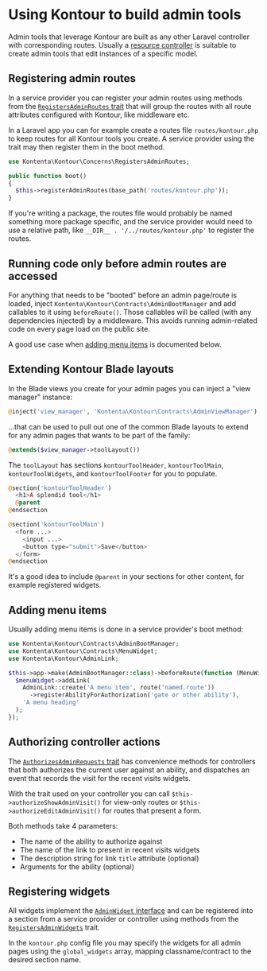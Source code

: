 # Using Kontour to build admin tools

Admin tools that leverage Kontour are built as any other Laravel controller with
corresponding routes. Usually a
[resource controller](https://laravel.com/docs/controllers#resource-controllers)
is suitable to create admin tools that edit instances of a specific model.

## Registering admin routes

In a service provider you can register your admin routes
using methods from the
[`RegistersAdminRoutes` trait](../src/Concerns/RegistersAdminRoutes.php)
that will group the routes with all route attributes configured with Kontour,
like middleware etc.

In a Laravel app you can for example create a routes file `routes/kontour.php`
to keep routes for all Kontour tools you create. A service provider using the
trait may then register them in the boot method.

```php
use Kontenta\Kontour\Concerns\RegistersAdminRoutes;

public function boot()
{
  $this->registerAdminRoutes(base_path('routes/kontour.php'));
}
```

If you're writing a package, the routes file would probably be named something
more package specific, and the service provider would need to use a relative
path, like
`__DIR__ . '/../routes/kontour.php'` to register the routes.

## Running code only before admin routes are accessed

For anything that needs to be "booted" before an admin page/route is loaded,
inject `Kontenta\Kontour\Contracts\AdminBootManager` and add callables to it
using `beforeRoute()`.
Those callables will be called (with any dependencies injected) by a middleware.
This avoids running admin-related code on every page load on the public site.

A good use case when [adding menu items](#adding-menu-items)
is documented below.

## Extending Kontour Blade layouts

In the Blade views you create for your admin pages you can inject
a "view manager" instance:

```php
@inject('view_manager', 'Kontenta\Kontour\Contracts\AdminViewManager')
```

...that can be used to pull out one of the common Blade layouts to extend for
any admin pages that wants to be part of the family:

```php
@extends($view_manager->toolLayout())
```

The `toolLayout` has sections `kontourToolHeader`, `kontourToolMain`,
`kontourToolWidgets`, and `kontourToolFooter` for you to populate.

```php
@section('kontourToolHeader')
  <h1>A splendid tool</h1>
  @parent
@endsection

@section('kontourToolMain')
  <form ...>
    <input ...>
    <button type="submit">Save</button>
  </form>
@endsection
```

It's a good idea to include `@parent` in your sections for other content,
for example registered widgets.

## Adding menu items

Usually adding menu items is done in a service provider's boot method:

```php
use Kontenta\Kontour\Contracts\AdminBootManager;
use Kontenta\Kontour\Contracts\MenuWidget;
use Kontenta\Kontour\AdminLink;

$this->app->make(AdminBootManager::class)->beforeRoute(function (MenuWidget $menuWidget) {
  $menuWidget->addLink(
    AdminLink::create('A menu item', route('named.route'))
      ->registerAbilityForAuthorization('gate or other ability'),
    'A menu heading'
  );
});
```

## Authorizing controller actions

The
[`AuthorizesAdminRequests` trait](../src/Concerns/AuthorizesAdminRequests.php)
has convenience methods for controllers that both authorizes the current user
against an ability, and dispatches an event that records the visit for the
recent visits widgets.

With the trait used on your controller you can call
`$this->authorizeShowAdminVisit()` for view-only routes or
`$this->authorizeEditAdminVisit()` for routes that present a form.

Both methods take 4 parameters:

- The name of the ability to authorize against
- The name of the link to present in recent visits widgets
- The description string for link `title` attribute (optional)
- Arguments for the ability (optional)

## Registering widgets

All widgets implement the
[`AdminWidget` interface](../src/Contracts/AdminWidget.php)
and can be registered into a section from a service provider
or controller using methods from the
[`RegistersAdminWidgets`](../src/Concerns/RegistersAdminWidgets.php)
trait.

In the `kontour.php` config file you may specify the widgets for all
admin pages using the `global_widgets` array, mapping classname/contract to the
desired section name.
